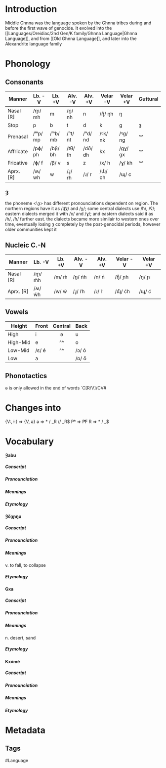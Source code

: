 # Introduction
Middle Ghnna was the language spoken by the Ghnna tribes during and before the first wave of genocide. It evolved into the [[Languages/Oreidiac/2nd Gen/K family/Ghnna Language|Ghnna Language]], and from [[Old Ghnna Language]], and later into the Alexandrite language family
# Phonology
## Consonants

| Manner | Lb. -V | Lb. +V | Alv. -V | Alv. +V | Velar -V | Velar +V | Guttural|
| --- | --- | --- | --- | --- | --- | --- | -- |
| Nasal [R] | /m̥/ mh | m | /n̥/ nh | n | /ŋ̊/ ŋh | ŋ |
| Stop | p | b | t | d | k | g | ȝ |
| Prenasal | /ᵐp/ mp | /ᵐb/ mb | /ⁿt/ nt | /ⁿd/ nd | /ᵑk/ nk | /ᵑɡ/ ng | ^^ |
| Affricate | /pɸ/ ph | /bβ/ bh | /tθ̠/ th | /dð̠/ dh | kx | /gɣ/ gx | ^^ |
| Fricative | /ɸ/ f | /β/ v | s | z | /x/ h | /ɣ/ kh | ^^ |
| Aprx. [R] | /ʍ/ wh | w | /ɹ̥/ rh | /ɹ/ r | /ɰ̊/ ch | /ɰ/ c |
### Ȝ
the phoneme <\ȝ>  has different pronounciations dependent on region. The northern regions have it as /q͡χ/ and /χ/; some central dialects use /ħ/, /ʕ/; eastern dialects merged it with /x/ and /ɣ/; and eastern dialects said it as /h/, /ɦ/ further east. the dialects became more similair to western ones over time, eventually losing ȝ completely by the post-genocidal periods, however older communities kept it
## Nucleic C.-N 

| Manner | Lb. -V | Lb. +V | Alv. -V | Alv. +V | Velar -V | Velar +V |
| --- | --- | --- | --- | --- | --- | --- |
| Nasal [R] | /m̥/ ḿh | /m/ ḿ | /n̥/ ńh | /n/ ń | /ŋ̊/ ɲh | /ŋ/ ɲ |
| Aprx. [R] | /ʍ/ ẃh | /w/ ẃ | /ɹ̥/ ŕh | /ɹ/ ŕ | /ɰ̊/ ćh | /ɰ/ ć |
## Vowels

| Height | Front | Central | Back |
| --- | --- |:---:| -- |
| High | i |ə| u |
| High-Mid | e |^^| o|
| Low-Mid | /ɛ/ é |^^| /ɔ/ ó |
| Low | a || /ɒ/ ő |
## Phonotactics
ə is only allowed in the end of words
`C[R/V]/CV#
# Changes into
{V:, ɨː} => {V, ə}
ə => * / \_R // \_R$
Pʰ => P͡F
R => * / \_$
# Vocabulary
#### Ȝabu
##### Conscript
##### Pronounciation
##### Meanings
##### Etymology
#### Ȝőȝɲŋu
##### Conscript
##### Pronounciation
##### Meanings
v. to fall, to collapse
##### Etymology
#### Gxa
##### Conscript
##### Pronounciation
##### Meanings
n. desert, sand
##### Etymology
#### Kxómé
##### Conscript
##### Pronounciation
##### Meanings
##### Etymology
# Metadata
## Tags
#Language 